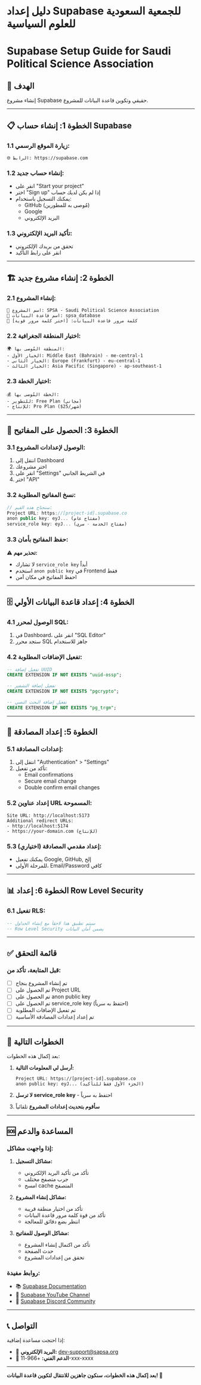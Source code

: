 # دليل إعداد Supabase للجمعية السعودية للعلوم السياسية
# Supabase Setup Guide for Saudi Political Science Association

## 🎯 الهدف
إنشاء مشروع Supabase حقيقي وتكوين قاعدة البيانات للمشروع.

---

## 📋 الخطوة 1: إنشاء حساب Supabase

### **1.1 زيارة الموقع الرسمي:**
```
🌐 الرابط: https://supabase.com
```

### **1.2 إنشاء حساب جديد:**
- انقر على "Start your project"
- اختر "Sign up" إذا لم يكن لديك حساب
- يمكنك التسجيل باستخدام:
  - GitHub (مُوصى به للمطورين)
  - Google
  - البريد الإلكتروني

### **1.3 تأكيد البريد الإلكتروني:**
- تحقق من بريدك الإلكتروني
- انقر على رابط التأكيد

---

## 🏗️ الخطوة 2: إنشاء مشروع جديد

### **2.1 إنشاء المشروع:**
```
📝 اسم المشروع: SPSA - Saudi Political Science Association
📝 اسم قاعدة البيانات: spsa_database
🔐 كلمة مرور قاعدة البيانات: [اختر كلمة مرور قوية]
```

### **2.2 اختيار المنطقة الجغرافية:**
```
🌍 المنطقة المُوصى بها:
- الخيار الأول: Middle East (Bahrain) - me-central-1
- الخيار الثاني: Europe (Frankfurt) - eu-central-1
- الخيار الثالث: Asia Pacific (Singapore) - ap-southeast-1
```

### **2.3 اختيار الخطة:**
```
💰 الخطة المُوصى بها:
- للتطوير: Free Plan (مجاني)
- للإنتاج: Pro Plan ($25/شهر)
```

---

## 🔑 الخطوة 3: الحصول على المفاتيح

### **3.1 الوصول لإعدادات المشروع:**
1. انتقل إلى Dashboard
2. اختر مشروعك
3. انقر على "Settings" في الشريط الجانبي
4. اختر "API"

### **3.2 نسخ المفاتيح المطلوبة:**
```javascript
// ستحتاج هذه القيم:
Project URL: https://[project-id].supabase.co
anon public key: eyJ... (مفتاح عام)
service_role key: eyJ... (مفتاح الخدمة - سري)
```

### **3.3 حفظ المفاتيح بأمان:**
⚠️ **تحذير مهم:**
- لا تشارك `service_role key` أبداً
- استخدم `anon public key` في Frontend فقط
- احفظ المفاتيح في مكان آمن

---

## 🗄️ الخطوة 4: إعداد قاعدة البيانات الأولي

### **4.1 الوصول لمحرر SQL:**
1. في Dashboard، انقر على "SQL Editor"
2. ستجد محرر SQL جاهز للاستخدام

### **4.2 تفعيل الإضافات المطلوبة:**
```sql
-- تفعيل إضافة UUID
CREATE EXTENSION IF NOT EXISTS "uuid-ossp";

-- تفعيل إضافة التشفير
CREATE EXTENSION IF NOT EXISTS "pgcrypto";

-- تفعيل إضافة البحث النصي
CREATE EXTENSION IF NOT EXISTS "pg_trgm";
```

---

## 🔐 الخطوة 5: إعداد المصادقة

### **5.1 إعدادات المصادقة:**
1. انتقل إلى "Authentication" > "Settings"
2. تأكد من تفعيل:
   - Email confirmations
   - Secure email change
   - Double confirm email changes

### **5.2 إعداد عناوين URL المسموحة:**
```
Site URL: http://localhost:5173
Additional redirect URLs:
- http://localhost:5174
- https://your-domain.com (للإنتاج)
```

### **5.3 إعداد مقدمي المصادقة (اختياري):**
- يمكنك تفعيل Google, GitHub, إلخ
- للمرحلة الأولى، Email/Password كافي

---

## 📊 الخطوة 6: إعداد Row Level Security

### **6.1 تفعيل RLS:**
```sql
-- سيتم تطبيق هذا لاحقاً مع إنشاء الجداول
-- Row Level Security يضمن أمان البيانات
```

---

## ✅ قائمة التحقق

### **قبل المتابعة، تأكد من:**
- [ ] تم إنشاء المشروع بنجاح
- [ ] تم الحصول على Project URL
- [ ] تم الحصول على anon public key
- [ ] تم الحصول على service_role key (احتفظ به سرياً)
- [ ] تم تفعيل الإضافات المطلوبة
- [ ] تم إعداد إعدادات المصادقة الأساسية

---

## 🔄 الخطوات التالية

بعد إكمال هذه الخطوات:

1. **أرسل لي المعلومات التالية:**
   ```
   Project URL: https://[project-id].supabase.co
   anon public key: eyJ... (الجزء الأول فقط للتأكيد)
   ```

2. **لا ترسل service_role key** - احتفظ به سرياً

3. **سأقوم بتحديث إعدادات المشروع** تلقائياً

---

## 🆘 المساعدة والدعم

### **إذا واجهت مشاكل:**
1. **مشاكل التسجيل:**
   - تأكد من تأكيد البريد الإلكتروني
   - جرب متصفح مختلف
   - امسح cache المتصفح

2. **مشاكل إنشاء المشروع:**
   - تأكد من اختيار منطقة قريبة
   - تأكد من قوة كلمة مرور قاعدة البيانات
   - انتظر بضع دقائق للمعالجة

3. **مشاكل الوصول للمفاتيح:**
   - تأكد من اكتمال إنشاء المشروع
   - حدث الصفحة
   - تحقق من إعدادات المشروع

### **روابط مفيدة:**
- 📚 [Supabase Documentation](https://supabase.com/docs)
- 🎥 [Supabase YouTube Channel](https://www.youtube.com/c/Supabase)
- 💬 [Supabase Discord Community](https://discord.supabase.com)

---

## 📞 التواصل

إذا احتجت مساعدة إضافية:
- 📧 **البريد الإلكتروني:** dev-support@sapsa.org
- 📱 **الدعم الفني:** +966-11-xxx-xxxx

---

**بعد إكمال هذه الخطوات، سنكون جاهزين للانتقال لتكوين قاعدة البيانات! 🚀**
